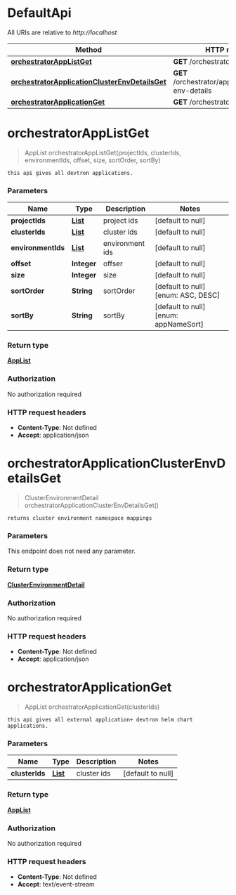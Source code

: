 # DefaultApi

All URIs are relative to *http://localhost*

Method | HTTP request | Description
------------- | ------------- | -------------
[**orchestratorAppListGet**](DefaultApi.md#orchestratorAppListGet) | **GET** /orchestrator/app/list/ | 
[**orchestratorApplicationClusterEnvDetailsGet**](DefaultApi.md#orchestratorApplicationClusterEnvDetailsGet) | **GET** /orchestrator/application/cluster-env-details | 
[**orchestratorApplicationGet**](DefaultApi.md#orchestratorApplicationGet) | **GET** /orchestrator/application/ | 


<a name="orchestratorAppListGet"></a>
# **orchestratorAppListGet**
> AppList orchestratorAppListGet(projectIds, clusterIds, environmentIds, offset, size, sortOrder, sortBy)



    this api gives all devtron applications.

### Parameters

Name | Type | Description  | Notes
------------- | ------------- | ------------- | -------------
 **projectIds** | [**List**](../Models/Integer.md)| project ids | [default to null]
 **clusterIds** | [**List**](../Models/Integer.md)| cluster ids | [default to null]
 **environmentIds** | [**List**](../Models/Integer.md)| environment ids | [default to null]
 **offset** | **Integer**| offser | [default to null]
 **size** | **Integer**| size | [default to null]
 **sortOrder** | **String**| sortOrder | [default to null] [enum: ASC, DESC]
 **sortBy** | **String**| sortBy | [default to null] [enum: appNameSort]

### Return type

[**AppList**](../Models/AppList.md)

### Authorization

No authorization required

### HTTP request headers

- **Content-Type**: Not defined
- **Accept**: application/json

<a name="orchestratorApplicationClusterEnvDetailsGet"></a>
# **orchestratorApplicationClusterEnvDetailsGet**
> ClusterEnvironmentDetail orchestratorApplicationClusterEnvDetailsGet()



    returns cluster environment namespace mappings

### Parameters
This endpoint does not need any parameter.

### Return type

[**ClusterEnvironmentDetail**](../Models/ClusterEnvironmentDetail.md)

### Authorization

No authorization required

### HTTP request headers

- **Content-Type**: Not defined
- **Accept**: application/json

<a name="orchestratorApplicationGet"></a>
# **orchestratorApplicationGet**
> AppList orchestratorApplicationGet(clusterIds)



    this api gives all external application+ devtron helm chart applications.

### Parameters

Name | Type | Description  | Notes
------------- | ------------- | ------------- | -------------
 **clusterIds** | [**List**](../Models/Integer.md)| cluster ids | [default to null]

### Return type

[**AppList**](../Models/AppList.md)

### Authorization

No authorization required

### HTTP request headers

- **Content-Type**: Not defined
- **Accept**: text/event-stream

